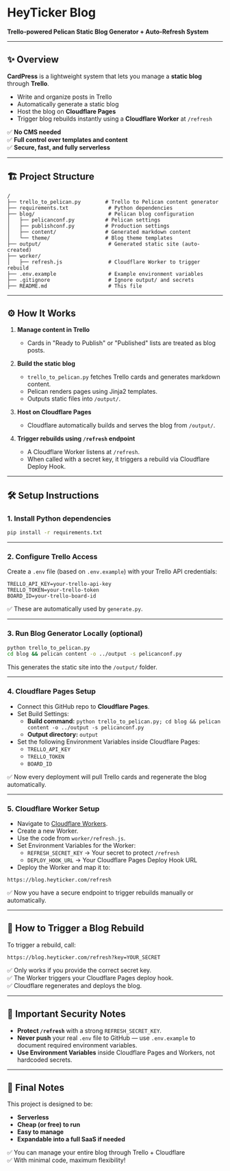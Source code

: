 # HeyTicker Blog  
**Trello-powered Pelican Static Blog Generator + Auto-Refresh System**

---

## ✨ Overview

**CardPress** is a lightweight system that lets you manage a **static blog** through **Trello**.

- Write and organize posts in Trello
- Automatically generate a static blog
- Host the blog on **Cloudflare Pages**
- Trigger blog rebuilds instantly using a **Cloudflare Worker** at `/refresh`

✅ **No CMS needed**  
✅ **Full control over templates and content**  
✅ **Secure, fast, and fully serverless**

---

## 🏗️ Project Structure

```
/
├── trello_to_pelican.py        # Trello to Pelican content generator
├── requirements.txt             # Python dependencies
├── blog/                        # Pelican blog configuration
│   ├── pelicanconf.py          # Pelican settings
│   ├── publishconf.py          # Production settings
│   ├── content/                # Generated markdown content
│   └── theme/                  # Blog theme templates
├── output/                      # Generated static site (auto-created)
├── worker/
│   ├── refresh.js               # Cloudflare Worker to trigger rebuild
├── .env.example                 # Example environment variables
├── .gitignore                   # Ignore output/ and secrets
├── README.md                    # This file
```

---

## ⚙️ How It Works

1. **Manage content in Trello**  
   - Cards in "Ready to Publish" or "Published" lists are treated as blog posts.

2. **Build the static blog**  
   - `trello_to_pelican.py` fetches Trello cards and generates markdown content.
   - Pelican renders pages using Jinja2 templates.
   - Outputs static files into `/output/`.

3. **Host on Cloudflare Pages**  
   - Cloudflare automatically builds and serves the blog from `/output/`.

4. **Trigger rebuilds using `/refresh` endpoint**  
   - A Cloudflare Worker listens at `/refresh`.
   - When called with a secret key, it triggers a rebuild via Cloudflare Deploy Hook.

---

## 🛠️ Setup Instructions

### 1. Install Python dependencies

```bash
pip install -r requirements.txt
```

---

### 2. Configure Trello Access

Create a `.env` file (based on `.env.example`) with your Trello API credentials:

```
TRELLO_API_KEY=your-trello-api-key
TRELLO_TOKEN=your-trello-token
BOARD_ID=your-trello-board-id
```

✅ These are automatically used by `generate.py`.

---

### 3. Run Blog Generator Locally (optional)

```bash
python trello_to_pelican.py
cd blog && pelican content -o ../output -s pelicanconf.py
```

This generates the static site into the `/output/` folder.

---

### 4. Cloudflare Pages Setup

- Connect this GitHub repo to **Cloudflare Pages**.
- Set Build Settings:
  - **Build command:** `python trello_to_pelican.py; cd blog && pelican content -o ../output -s pelicanconf.py`
  - **Output directory:** `output`
- Set the following Environment Variables inside Cloudflare Pages:
  - `TRELLO_API_KEY`
  - `TRELLO_TOKEN`
  - `BOARD_ID`

✅ Now every deployment will pull Trello cards and regenerate the blog automatically.

---

### 5. Cloudflare Worker Setup

- Navigate to [Cloudflare Workers](https://dash.cloudflare.com/).
- Create a new Worker.
- Use the code from `worker/refresh.js`.
- Set Environment Variables for the Worker:
  - `REFRESH_SECRET_KEY` → Your secret to protect `/refresh`
  - `DEPLOY_HOOK_URL` → Your Cloudflare Pages Deploy Hook URL
- Deploy the Worker and map it to:

```
https://blog.heyticker.com/refresh
```

✅ Now you have a secure endpoint to trigger rebuilds manually or automatically.

---

## 🚀 How to Trigger a Blog Rebuild

To trigger a rebuild, call:

```
https://blog.heyticker.com/refresh?key=YOUR_SECRET
```

✅ Only works if you provide the correct secret key.  
✅ The Worker triggers your Cloudflare Pages deploy hook.  
✅ Cloudflare regenerates and deploys the blog.

---

## 🔐 Important Security Notes

- **Protect `/refresh`** with a strong `REFRESH_SECRET_KEY`.
- **Never push** your real `.env` file to GitHub — use `.env.example` to document required environment variables.
- **Use Environment Variables** inside Cloudflare Pages and Workers, not hardcoded secrets.

---

## 🌟 Final Notes

This project is designed to be:

- **Serverless**
- **Cheap (or free) to run**
- **Easy to manage**
- **Expandable into a full SaaS if needed**

✅ You can manage your entire blog through Trello + Cloudflare  
✅ With minimal code, maximum flexibility!

